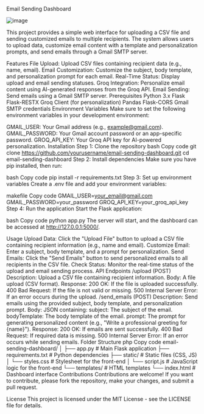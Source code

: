 Email Sending Dashboard

![image](https://github.com/user-attachments/assets/90f9c14b-ad00-4370-a836-a0bbfa0fa901)

This project provides a simple web interface for uploading a CSV file and sending customized emails to multiple recipients. The system allows users to upload data, customize email content with a template and personalization prompts, and send emails through a Gmail SMTP server.

Features
File Upload: Upload CSV files containing recipient data (e.g., name, email).
Email Customization: Customize the subject, body template, and personalization prompt for each email.
Real-Time Status: Display upload and email sending statuses.
Groq Integration: Personalize email content using AI-generated responses from the Groq API.
Email Sending: Send emails using a Gmail SMTP server.
Prerequisites
Python 3.x
Flask
Flask-RESTX
Groq Client (for personalization)
Pandas
Flask-CORS
Gmail SMTP credentials
Environment Variables
Make sure to set the following environment variables in your development environment:

GMAIL_USER: Your Gmail address (e.g., example@gmail.com).
GMAIL_PASSWORD: Your Gmail account password or an app-specific password.
GROQ_API_KEY: Your Groq API key for AI-powered personalization.
Installation
Step 1: Clone the repository
bash
Copy code
git clone https://github.com/yourusername/email-sending-dashboard.git
cd email-sending-dashboard
Step 2: Install dependencies
Make sure you have pip installed, then run:

bash
Copy code
pip install -r requirements.txt
Step 3: Set up environment variables
Create a .env file and add your environment variables:

makefile
Copy code
GMAIL_USER=your_email@gmail.com
GMAIL_PASSWORD=your_password
GROQ_API_KEY=your_groq_api_key
Step 4: Run the application
Start the Flask application:

bash
Copy code
python app.py
The server will start, and the dashboard can be accessed at http://127.0.0.1:5000/.

Usage
Upload Data: Click the "Upload File" button to upload a CSV file containing recipient information (e.g., name and email).
Customize Email: Enter a subject, body template, and a prompt for personalization.
Send Emails: Click the "Send Emails" button to send personalized emails to all recipients in the CSV file.
Check Status: Monitor the real-time status of the upload and email sending process.
API Endpoints
/upload (POST)
Description: Upload a CSV file containing recipient information.
Body: A file upload (CSV format).
Response:
200 OK: If the file is uploaded successfully.
400 Bad Request: If the file is not valid or missing.
500 Internal Server Error: If an error occurs during the upload.
/send_emails (POST)
Description: Send emails using the provided subject, body template, and personalization prompt.
Body: JSON containing:
subject: The subject of the email.
bodyTemplate: The body template of the email.
prompt: The prompt for generating personalized content (e.g., "Write a professional greeting for {name}").
Response:
200 OK: If emails are sent successfully.
400 Bad Request: If required data is missing.
500 Internal Server Error: If an error occurs while sending emails.
Folder Structure
php
Copy code
email-sending-dashboard/
│
├── app.py            # Main Flask application
├── requirements.txt  # Python dependencies
├── static/           # Static files (CSS, JS)
│   └── styles.css    # Stylesheet for the front-end
│   └── script.js     # JavaScript logic for the front-end
└── templates/        # HTML templates
    └── index.html    # Dashboard interface
Contributions
Contributions are welcome! If you want to contribute, please fork the repository, make your changes, and submit a pull request.

License
This project is licensed under the MIT License - see the LICENSE file for details.
